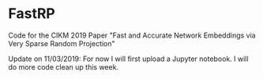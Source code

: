# FastRP
Code for the CIKM 2019 Paper "Fast and Accurate Network Embeddings via Very Sparse Random Projection"

Update on 11/03/2019: For now I will first upload a Jupyter notebook. I will do more code clean up this week.
